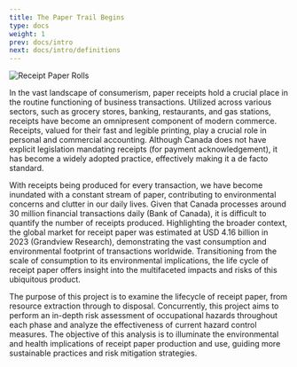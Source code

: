 ```yaml
---
title: The Paper Trail Begins
type: docs
weight: 1
prev: docs/intro
next: docs/intro/definitions
---
```


<!--- Draft Complete --->

![Receipt Paper Rolls](receipt-printer_6000x2000.png "Image Courtesy of Towfiqu Barbhuiya on Unsplash")

In the vast landscape of consumerism, paper receipts hold a crucial place in the routine functioning of business transactions. Utilized across various sectors, such as grocery stores, banking, restaurants, and gas stations, receipts have become an omnipresent component of modern commerce. Receipts, valued for their fast and legible printing, play a crucial role in personal and commercial accounting. Although Canada does not have explicit legislation mandating receipts (for payment acknowledgement), it has become a widely adopted practice, effectively making it a de facto standard.

With receipts being produced for every transaction, we have become inundated with a constant stream of paper, contributing to environmental concerns and clutter in our daily lives. Given that Canada processes around 30 million financial transactions daily (Bank of Canada), it is difficult to quantify the number of receipts produced. Highlighting the broader context, the global market for receipt paper was estimated at USD 4.16 billion in 2023 (Grandview Research), demonstrating the vast consumption and environmental footprint of transactions worldwide. Transitioning from the scale of consumption to its environmental implications, the life cycle of receipt paper offers insight into the multifaceted impacts and risks of this ubiquitous product. 

The purpose of this project is to examine the lifecycle of receipt paper, from resource extraction through to disposal. Concurrently, this project aims to perform an in-depth risk assessment of occupational hazards throughout each phase and analyze the effectiveness of current hazard control measures. The objective of this analysis is to illuminate the environmental and health implications of receipt paper production and use, guiding more sustainable practices and risk mitigation strategies. 